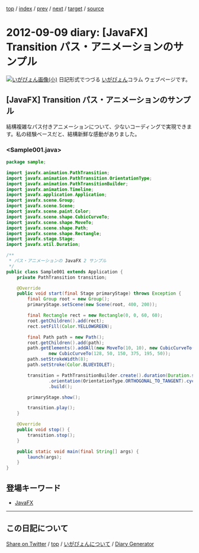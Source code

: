 [top](../index.html) 
 / [index](index.html) 
 / [prev](ig120908.html) 
 / [next](ig120910.html) 
 / [target](https://igapyon.github.io/diary/2012/ig120909.html) 
 / [source](https://github.com/igapyon/diary/blob/gh-pages/2012/ig120909.html.src.md) 

2012-09-09 diary: [JavaFX] Transition パス・アニメーションのサンプル
=====================================================================================================
[![いがぴょん画像(小)](https://igapyon.github.io/diary/images/iga200306s.jpg "いがぴょん")](https://igapyon.github.io/diary/memo/memoigapyon.html) 日記形式でつづる [いがぴょん](https://igapyon.github.io/diary/memo/memoigapyon.html)コラム ウェブページです。

## [JavaFX] Transition パス・アニメーションのサンプル

結構複雑なパス付きアニメーションについて、少ないコーディングで実現できます。私の経験ベースだと、結構新鮮な感動がありました。

### <Sample001.java>


```java
package sample;

import javafx.animation.PathTransition;
import javafx.animation.PathTransition.OrientationType;
import javafx.animation.PathTransitionBuilder;
import javafx.animation.Timeline;
import javafx.application.Application;
import javafx.scene.Group;
import javafx.scene.Scene;
import javafx.scene.paint.Color;
import javafx.scene.shape.CubicCurveTo;
import javafx.scene.shape.MoveTo;
import javafx.scene.shape.Path;
import javafx.scene.shape.Rectangle;
import javafx.stage.Stage;
import javafx.util.Duration;

/**
 * パス・アニメーションの JavaFX 2 サンプル
 */
public class Sample001 extends Application {
    private PathTransition transition;

    @Override
    public void start(final Stage primaryStage) throws Exception {
        final Group root = new Group();
        primaryStage.setScene(new Scene(root, 400, 200));

        final Rectangle rect = new Rectangle(0, 0, 60, 60);
        root.getChildren().add(rect);
        rect.setFill(Color.YELLOWGREEN);

        final Path path = new Path();
        root.getChildren().add(path);
        path.getElements().addAll(new MoveTo(10, 10), new CubicCurveTo(325, 150, 50, 195, 375, 50),
                new CubicCurveTo(128, 50, 150, 375, 195, 50));
        path.setStrokeWidth(8);
        path.setStroke(Color.BLUEVIOLET);

        transition = PathTransitionBuilder.create().duration(Duration.seconds(10)).path(path).node(rect)
                .orientation(OrientationType.ORTHOGONAL_TO_TANGENT).cycleCount(Timeline.INDEFINITE).autoReverse(true)
                .build();

        primaryStage.show();

        transition.play();
    }

    @Override
    public void stop() {
        transition.stop();
    }

    public static void main(final String[] args) {
        launch(args);
    }
}
```

## 登場キーワード

* [JavaFX](../keyword/javafx.html)

----------------------------------------------------------------------------------------------------

## この日記について

[Share on Twitter](https://twitter.com/intent/tweet?hashtags=igapyon%2Cdiary%2C%E3%81%84%E3%81%8C%E3%81%B4%E3%82%87%E3%82%93%2CJavaFX&text=%5BJavaFX%5D+Transition+%E3%83%91%E3%82%B9%E3%83%BB%E3%82%A2%E3%83%8B%E3%83%A1%E3%83%BC%E3%82%B7%E3%83%A7%E3%83%B3%E3%81%AE%E3%82%B5%E3%83%B3%E3%83%97%E3%83%AB&url=https%3A%2F%2Figapyon.github.io%2Fdiary%2F2012%2Fig120909.html) / [top](../index.html) / [いがぴょんについて](https://igapyon.github.io/diary/memo/memoigapyon.html) / [Diary Generator](https://github.com/igapyon/igapyonv3)
